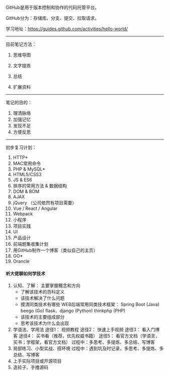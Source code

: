 GitHub是用于版本控制和协作的代码托管平台。

GitHub分为：存储库、分支、提交、拉取请求。

学习地址：https://guides.github.com/activities/hello-world/

<hr>
目前笔记方法：

1. 思维导图

2. 文字提炼

3. 总结

4. 扩展资料

   

<hr>

笔记的目的：

1. 理清脉络
2. 加强记忆
3. 发现不足
4. 方便反思

<hr>

初步复习计划：

1. HTTP*
2. MAC常用命令
3. PHP & MySQL*
4. HTML5/CSS3
5. JS & ES6
6. 排序的常用方法 & 数据结构
7. DOM & BOM
8. AJAX
9. jQuery （公司依然有项目需要）
10. Vue / React / Angular
11. Webpack
12. 小程序
13. 项目实践
14. UI
15. 产品设计
16. 前端题集收集计划
17. 用GitHub制作一个博客（类似自己的主页）
18. GO*
19. Orancle





#### 听大佬聊如何学技术

1. 认知、了解： 主要掌握概念和方向
   - 了解该技术的百科定义
   - 该技术解决了什么问题
   - 摸清同类技术有哪些
     WEB后端常用同类技术框架：
     Spring Boot  (Java)
     beego (Go)
     flask、django (Python)
     thinkphp (PHP)
   - 该技术的主要组成部分
   - 思考该技术为什么会出现
2. 学语法、学用法
   途径1： 视频教程
   途径2： 快速上手视频
   途径3： 看入门博客
   途径4： 买书看（推荐，优先权威书籍）
   途径5： 看官方文档（学语言，买书；学框架，看官方文档）
   过程中：多思考、多提炼、多总结、写博客
3. 局部练习、小型实战、搭环境
   过程中：遇到坑及时记录，多思考、多提炼、多总结、写博客
4. 上手实际项目或开源项目
5. 造轮子、手撸源码

